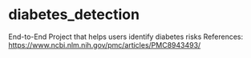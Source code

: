 # diabetes_detection
End-to-End Project that helps users identify diabetes risks
References: https://www.ncbi.nlm.nih.gov/pmc/articles/PMC8943493/
